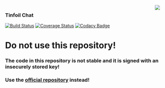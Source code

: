 <img align="right" src="https://cs.helsinki.fi/u/oottela/tfc_logo.png" style="position: relative; top: 0; left: 0;">

### Tinfoil Chat

[![Build Status](https://travis-ci.org/tfctesting/tfc.svg?branch=master)](https://travis-ci.org/tfctesting/tfc) 
[![Coverage Status](https://coveralls.io/repos/github/tfctesting/tfc/badge.svg?branch=master)](https://coveralls.io/github/tfctesting/tfc?branch=master)
[![Codacy Badge](https://api.codacy.com/project/badge/Grade/4a3de2a3691f44029d9c779a01b912e1)](https://www.codacy.com/manual/tfctesting/tfc?utm_source=github.com&amp;utm_medium=referral&amp;utm_content=tfctesting/tfc&amp;utm_campaign=Badge_Grade)

# Do not use this repository!

### The code in this repository is not stable and it is signed with an insecurely stored key!

### Use the [official repository](https://github.com/maqp/tfc/) instead!
